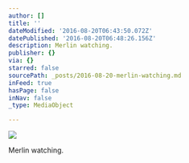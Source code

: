 ```yaml
---
author: []
title: ''
dateModified: '2016-08-20T06:43:50.072Z'
datePublished: '2016-08-20T06:48:26.156Z'
description: Merlin watching.
publisher: {}
via: {}
starred: false
sourcePath: _posts/2016-08-20-merlin-watching.md
inFeed: true
hasPage: false
inNav: false
_type: MediaObject

---
```

![](https://the-grid-user-content.s3-us-west-2.amazonaws.com/90e560a9-aaa2-46d1-9dba-d7d1aa1b7749.jpg)

Merlin watching.